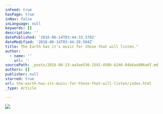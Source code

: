 ```yaml
---
inFeed: true
hasPage: true
inNav: false
inLanguage: null
keywords: []
description: ''
datePublished: '2016-06-14T03:44:33.370Z'
dateModified: '2016-06-14T03:44:20.504Z'
title: The Earth has it's music for those that will listen."
author:
  - name: ''
    url: ''
sourcePath: _posts/2016-06-13-aa3ae536-1592-450b-b246-84b4aa906a6f.md
authors: []
publisher: null
starred: true
url: the-earth-has-its-music-for-those-that-will-listen/index.html
_type: Article

---
```

![](https://the-grid-user-content.s3-us-west-2.amazonaws.com/1910816f-1c9c-42de-9f4d-e0ff44d2815e.jpg)